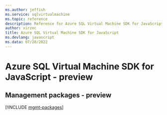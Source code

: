 ```yaml
---
ms.author: jeffish
ms.service: sqlvirtualmachine
ms.topic: reference
description: Reference for Azure SQL Virtual Machine SDK for JavaScript
author: xirzec
title: Azure SQL Virtual Machine SDK for JavaScript
ms.devlang: javascript
ms.data: 07/28/2022
---
```

# Azure SQL Virtual Machine SDK for JavaScript - preview

## Management packages - preview
[!INCLUDE [mgmt-packages](sql-virtual-machine-mgmt-index.md)]
